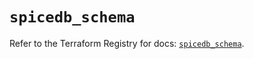 # `spicedb_schema`

Refer to the Terraform Registry for docs: [`spicedb_schema`](https://registry.terraform.io/providers/educationperfect/spicedb/0.1.0/docs/resources/schema).
